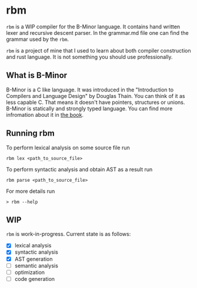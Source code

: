 # rbm

`rbm` is a WIP compiler for the B-Minor language. It contains hand written
lexer and recursive descent parser. In the grammar.md file one can find
the grammar used by the `rbm`.

`rbm` is a project of mine that I used to learn about both compiler construction
and rust language. It is not something you should use professionally.

## What is B-Minor

B-Minor is a C like language. It was introduced in the "Introduction to
Compilers and Language Design" by Douglas Thain. You can think of it as less
capable C. That means it doesn't have pointers, structures or unions. B-Minor
is statically and strongly typed language. You can find more infromation about
it in [the book](https://www3.nd.edu/~dthain/compilerbook/).

## Running rbm

To perform lexical analysis on some source file run

```text
rbm lex <path_to_source_file>
```

To perform syntactic analysis and obtain AST as a result run

```text
rbm parse <path_to_source_file>
```

For more details run

```text
> rbm --help
```

## WIP

`rbm` is work-in-progress. Current state is as follows:

- [x] lexical analysis
- [x] syntactic analysis
- [x] AST generation
- [ ] semantic analysis
- [ ] optimization
- [ ] code generation
